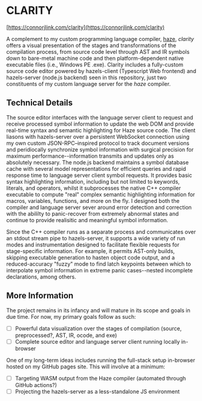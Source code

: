 # CLARITY
[https://connorjlink.com/clarity](https://connorjlink.com/clarity)

A complement to my custom programming language compiler, [haze](https://github.com/connorjlink/haze), _clarity_ offers a visual presentation of the stages and transformations of the compilation process, from source code level through AST and IR symbols down to bare-metal machine code and then platform-dependent native executable files (i.e., Windows PE .exe). Clarity includes a fully-custom source code editor powered by hazels-client (Typescript Web frontend) and hazels-server (node.js backend) seen in this repository, just two constituents of my custom language server for the _haze_ compiler.

## Technical Details
The source editor interfaces with the language server client to request and receive processed symbol information to update the web DOM and provide real-time syntax and semantic highlighting for Haze source code. The client liasons with hazels-server over a persistent WebSocket connection using my own custom JSON-RPC–inspired protocol to track document versions and peridiocally synchronize symbol information with surgical precision for maximum performance--information transmits and updates only as absolutely necessary. The node.js backend maintains a symbol database cache with several model representations for efficient queries and rapid response time to language server client symbol requests. It provides basic syntax highlighting information, including but not limited to keywords, literals, and operators, whilst it subprocesses the native C++ compiler executable to compute "real" complex semantic highlighting information for macros, variables, functions, and more on the fly. I designed both the compiler and language server sever around error detection and correction with the abililty to panic-recover from extremely abnormal states and continue to provide realisitic and meaningful symbol information. 

Since the C++ compiler runs as a separate process and communicates over an stdout stream pipe to hazels-server, it supports a wide variety of run modes and instrumentation designed to facilitate flexible requests for stage-specific information. For example, it permits AST-only builds, skipping executable generation to hasten object code output, and a reduced-accuracy "fuzzy" mode to find latch keypoints between which to interpolate symbol information in extreme panic cases--nested incomplete declarations, among others.

## More Information
The project remains in its infancy and will mature in its scope and goals in due time. For now, my primary goals follow as such:
 - [ ] Powerful data visualization over the stages of compilation (source, preprocessed?, AST, IR, ocode, and exe)
 - [ ] Complete source editor and language server client running locally in-browser

One of my long-term ideas includes running the full-stack setup in-browser hosted on my GitHub pages site. This will involve at a minimum:
 - [ ] Targeting WASM output from the Haze compiler (automated through GitHub actions?)
 - [ ] Projecting the hazels-server as a less-standalone JS environment
